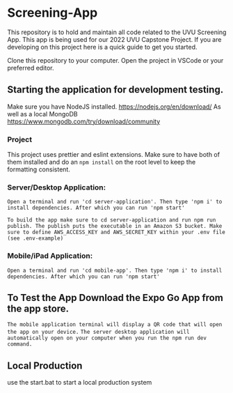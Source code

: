 # Screening-App

This repository is to hold and maintain all code related to the UVU Screening App.
This app is being used for our 2022 UVU Capstone Project.
If you are developing on this project here is a quick guide to get you started.

Clone this repository to your computer.
Open the project in VSCode or your preferred editor.

## Starting the application for development testing.

Make sure you have NodeJS installed. https://nodejs.org/en/download/
As well as a local MongoDB https://www.mongodb.com/try/download/community

### Project

This project uses prettier and eslint extensions. Make sure to have both of them installed and do an `npm install` on the root level to keep the formatting consistent.

### Server/Desktop Application:

`Open a terminal and run 'cd server-application'. Then type 'npm i' to install dependencies. After which you can run 'npm start'`

`To build the app make sure to cd server-application and run npm run publish. The publish puts the executable in an Amazon S3 bucket. Make sure to define AWS_ACCESS_KEY and AWS_SECRET_KEY within your .env file (see .env-example)`

### Mobile/iPad Application:

`Open a terminal and run 'cd mobile-app'. Then type 'npm i' to install dependencies. After which you can run 'npm start'`

## To Test the App Download the Expo Go App from the app store.

`The mobile application terminal will display a QR code that will open the app on your device.`
`The server desktop application will automatically open on your computer when you run the npm run dev command.`

## Local Production

use the start.bat to start a local production system